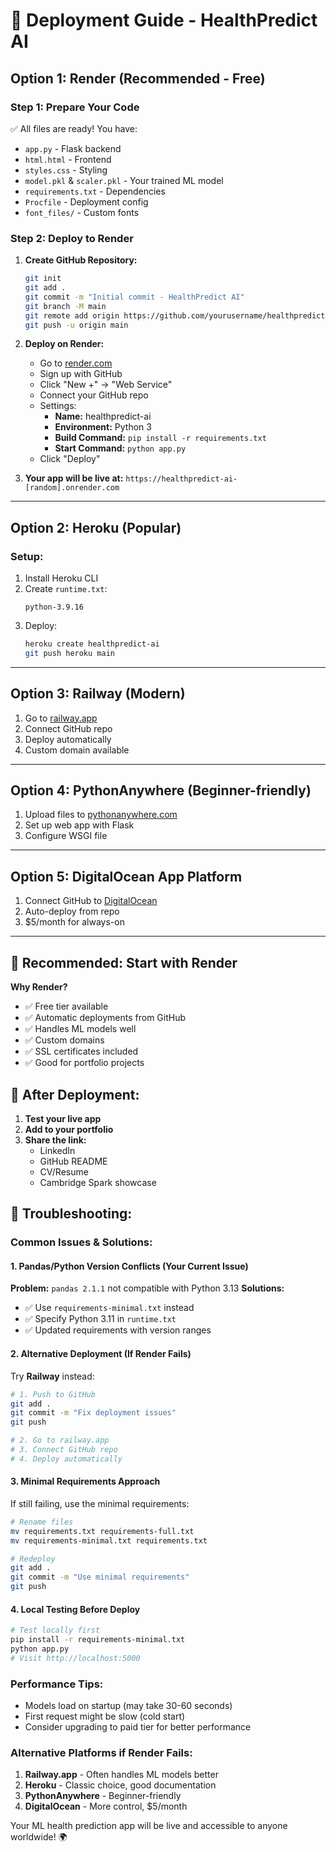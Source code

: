 # 🚀 Deployment Guide - HealthPredict AI

## Option 1: Render (Recommended - Free)

### Step 1: Prepare Your Code
✅ All files are ready! You have:
- `app.py` - Flask backend
- `html.html` - Frontend
- `styles.css` - Styling
- `model.pkl` & `scaler.pkl` - Your trained ML model
- `requirements.txt` - Dependencies
- `Procfile` - Deployment config
- `font_files/` - Custom fonts

### Step 2: Deploy to Render
1. **Create GitHub Repository:**
   ```bash
   git init
   git add .
   git commit -m "Initial commit - HealthPredict AI"
   git branch -M main
   git remote add origin https://github.com/yourusername/healthpredict-ai.git
   git push -u origin main
   ```

2. **Deploy on Render:**
   - Go to [render.com](https://render.com)
   - Sign up with GitHub
   - Click "New +" → "Web Service"
   - Connect your GitHub repo
   - Settings:
     - **Name:** healthpredict-ai
     - **Environment:** Python 3
     - **Build Command:** `pip install -r requirements.txt`
     - **Start Command:** `python app.py`
   - Click "Deploy"

3. **Your app will be live at:** `https://healthpredict-ai-[random].onrender.com`

---

## Option 2: Heroku (Popular)

### Setup:
1. Install Heroku CLI
2. Create `runtime.txt`:
   ```
   python-3.9.16
   ```
3. Deploy:
   ```bash
   heroku create healthpredict-ai
   git push heroku main
   ```

---

## Option 3: Railway (Modern)

1. Go to [railway.app](https://railway.app)
2. Connect GitHub repo
3. Deploy automatically
4. Custom domain available

---

## Option 4: PythonAnywhere (Beginner-friendly)

1. Upload files to [pythonanywhere.com](https://pythonanywhere.com)
2. Set up web app with Flask
3. Configure WSGI file

---

## Option 5: DigitalOcean App Platform

1. Connect GitHub to [DigitalOcean](https://cloud.digitalocean.com/apps)
2. Auto-deploy from repo
3. $5/month for always-on

---

## 🎯 Recommended: Start with Render

**Why Render?**
- ✅ Free tier available
- ✅ Automatic deployments from GitHub
- ✅ Handles ML models well
- ✅ Custom domains
- ✅ SSL certificates included
- ✅ Good for portfolio projects

## 📝 After Deployment:

1. **Test your live app**
2. **Add to your portfolio**
3. **Share the link:**
   - LinkedIn
   - GitHub README
   - CV/Resume
   - Cambridge Spark showcase

## 🔧 Troubleshooting:

### **Common Issues & Solutions:**

#### **1. Pandas/Python Version Conflicts (Your Current Issue)**
**Problem:** `pandas 2.1.1` not compatible with Python 3.13
**Solutions:**
- ✅ Use `requirements-minimal.txt` instead
- ✅ Specify Python 3.11 in `runtime.txt`
- ✅ Updated requirements with version ranges

#### **2. Alternative Deployment (If Render Fails)**
Try **Railway** instead:
```bash
# 1. Push to GitHub
git add .
git commit -m "Fix deployment issues"
git push

# 2. Go to railway.app
# 3. Connect GitHub repo
# 4. Deploy automatically
```

#### **3. Minimal Requirements Approach**
If still failing, use the minimal requirements:
```bash
# Rename files
mv requirements.txt requirements-full.txt
mv requirements-minimal.txt requirements.txt

# Redeploy
git add .
git commit -m "Use minimal requirements"
git push
```

#### **4. Local Testing Before Deploy**
```bash
# Test locally first
pip install -r requirements-minimal.txt
python app.py
# Visit http://localhost:5000
```

### **Performance Tips:**
- Models load on startup (may take 30-60 seconds)
- First request might be slow (cold start)
- Consider upgrading to paid tier for better performance

### **Alternative Platforms if Render Fails:**
1. **Railway.app** - Often handles ML models better
2. **Heroku** - Classic choice, good documentation
3. **PythonAnywhere** - Beginner-friendly
4. **DigitalOcean** - More control, $5/month

Your ML health prediction app will be live and accessible to anyone worldwide! 🌍